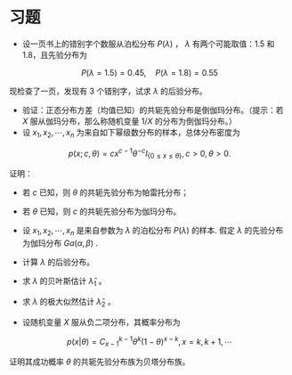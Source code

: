 # 习题

- 设一页书上的错别字个数服从泊松分布 $P(\lambda)$ ， $\lambda$ 有两个可能取值：1.5 和 1.8，且先验分布为

$$
P(\lambda = 1.5) = 0.45, \quad P(\lambda = 1.8) = 0.55
$$

现检查了一页，发现有 $3$ 个错别字，试求 $\lambda$ 的后验分布。
- 验证：正态分布方差（均值已知）的共轭先验分布是倒伽玛分布。（提示：若 $X$ 服从伽玛分布，那么称随机变量 $1/X$ 的分布为倒伽玛分布。）
- 设 $x_1,x_2,\cdots,x_n$ 为来自如下幂级数分布的样本，总体分布密度为

$$
p(x;c,\theta) = cx^{c-1}\theta^{-c} I_{\{ 0\leq x \leq \theta \}}, c> 0, \theta >0.
$$

证明：

- 若 $c$ 已知，则 $\theta$ 的共轭先验分布为帕雷托分布；
- 若 $\theta$ 已知，则 $c$ 的共轭先验分布为伽玛分布。

- 设 $x_1,x_2,\cdots,x_n$ 是来自参数为 $\lambda$ 的泊松分布 $P(\lambda)$ 的样本. 假定 $\lambda$ 的先验分布为伽玛分布 $Ga(\alpha,\beta)$ .

- 计算 $\lambda$ 的后验分布。
- 求 $\lambda$ 的贝叶斯估计 $\hat{\lambda}_1$ 。
- 求 $\lambda$ 的极大似然估计 $\hat{\lambda}_2$ 。

- 设随机变量 $X$ 服从负二项分布，其概率分布为

$$
p(x|\theta) = C_{x-1}^{k-1}\theta^k (1-\theta)^{x-k}, x= k,k+1,\cdots
$$

证明其成功概率 $\theta$ 的共轭先验分布族为贝塔分布族。